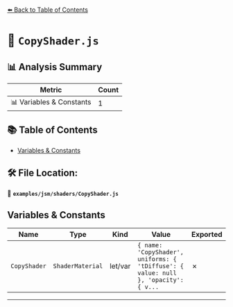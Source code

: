 [⬅️ Back to Table of Contents](../../../index.md)

# 📄 `CopyShader.js`

## 📊 Analysis Summary

| Metric | Count |
|--------|-------|
| 📊 Variables & Constants | 1 |

## 📚 Table of Contents

- [Variables & Constants](#variables-constants)

## 🛠️ File Location:
📂 **`examples/jsm/shaders/CopyShader.js`**

## Variables & Constants

| Name | Type | Kind | Value | Exported |
|------|------|------|-------|----------|
| `CopyShader` | `ShaderMaterial` | let/var | `{ name: 'CopyShader', uniforms: { 'tDiffuse': { value: null }, 'opacity': { v...` | ✗ |


---